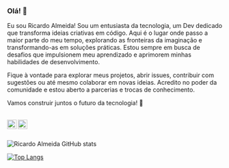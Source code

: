 ### Olá! 👋

Eu sou Ricardo Almeida! Sou um entusiasta da tecnologia, um Dev dedicado que transforma ideias criativas em código. Aqui é o lugar onde passo a maior parte do meu tempo, explorando as fronteiras da imaginação e transformando-as em soluções práticas. Estou sempre em busca de desafios que impulsionem meu aprendizado e aprimorem minhas habilidades de desenvolvimento.

Fique à vontade para explorar meus projetos, abrir issues, contribuir com sugestões ou até mesmo colaborar em novas ideias. Acredito no poder da comunidade e estou aberto a parcerias e trocas de conhecimento.

Vamos construir juntos o futuro da tecnologia! 🚀
<br>
<br>
<p>
<a href="https://www.instagram.com/ricardinho.almeida/">
<img align="left" alt="icon instagram" width="22px" src="https://cdn.jsdelivr.net/npm/simple-icons@v3/icons/instagram.svg" />
<a/>
<a href="https://www.linkedin.com/in/ricardo-almeida-6b88472b0/">
<img align="left" alt="icon linkedin" width="22px" src="https://cdn.jsdelivr.net/npm/simple-icons@v3/icons/linkedin.svg" />
<a/>  
</p>  
<br>
<br>

![Ricardo Almeida GitHub stats](https://github-readme-stats.vercel.app/api?username=ricardocalmeida&show_icons=true&theme=transparent)

[![Top Langs](https://github-readme-stats.vercel.app/api/top-langs/?username=ricardocalmeida)](https://github.com/anuraghazra/github-readme-stats)

